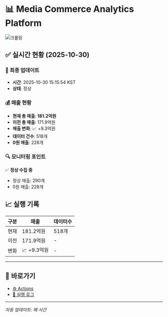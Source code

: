 # 📊 Media Commerce Analytics Platform

![크롤링](https://img.shields.io/badge/크롤링-정상-green)

## ✅ 실시간 현황 (2025-10-30)

### 📍 최종 업데이트
- **시간**: 2025-10-30 15:15:54 KST
- **상태**: 정상

### 💰 매출 현황
- **현재 총 매출**: **181.2억원**
- **이전 총 매출**: 171.9억원
- **매출 변화**: 📈 +9.3억원
- **데이터 건수**: 518개
- **0원 매출**: 228개

### 🔍 모니터링 포인트

✅ **정상 수집 중**
- 정상 매출: 290개
- 0원 매출: 228개


## 📈 실행 기록

| 구분 | 매출 | 데이터수 |
|------|------|----------|
| 현재 | 181.2억원 | 518개 |
| 이전 | 171.9억원 | - |
| 변화 | 📈 +9.3억원 | - |

---

## 🔗 바로가기

- [⚙️ Actions](../../actions)
- [📝 실행 로그](../../actions/workflows/daily_scraping.yml)

---

*자동 업데이트: 매 시간*
